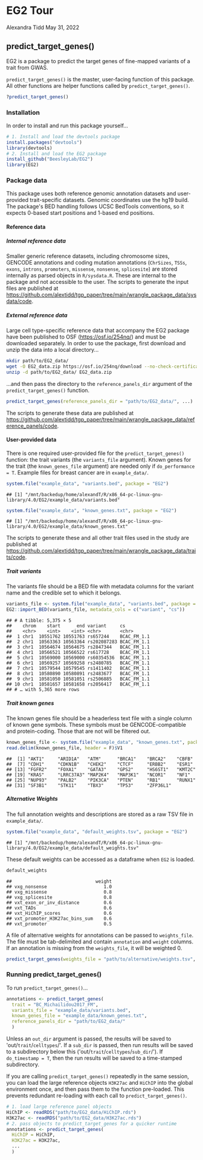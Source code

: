 EG2 Tour
================
Alexandra Tidd
May 31, 2022

## predict\_target\_genes()

EG2 is a package to predict the target genes of fine-mapped variants of a trait from GWAS.

`predict_target_genes()` is the master, user-facing function of this package. All other functions are helper functions called by `predict_target_genes()`.

``` r
?predict_target_genes()
```

### Installation

In order to install and run this package yourself...

``` r
# 1. Install and load the devtools package
install.packages("devtools")
library(devtools)
# 2. Install and load the EG2 package
install_github("BeesleyLab/EG2")
library(EG2)
```

### Package data

This package uses both reference genomic annotation datasets and user-provided trait-specific datasets. Genomic coordinates use the hg19 build. The package's BED handling follows UCSC BedTools conventions, so it expects 0-based start positions and 1-based end positions.

#### Reference data

##### Internal reference data

Smaller generic reference datasets, including chromosome sizes, GENCODE annotations and coding mutation annotations (`ChrSizes`, `TSSs`, `exons`, `introns`, `promoters`, `missense`, `nonsense`, `splicesite`) are stored internally as parsed objects in `R/sysdata.R`. These are internal to the package and not accessible to the user. The scripts to generate the input files are published at <https://github.com/alextidd/tgp_paper/tree/main/wrangle_package_data/sysdata/code>.

##### External reference data

Large cell type-specific reference data that accompany the EG2 package have been published to OSF (<https://osf.io/254nq/>) and must be downloaded separately. In order to use the package, first download and unzip the data into a local directory...

``` bash
mkdir path/to/EG2_data/
wget -O EG2_data.zip https://osf.io/254nq/download --no-check-certificate
unzip -d path/to/EG2_data/ EG2_data.zip
```

...and then pass the directory to the `reference_panels_dir` argument of the `predict_target_genes()` function.

``` r
predict_target_genes(reference_panels_dir = "path/to/EG2_data/", ...)
```

The scripts to generate these data are published at <https://github.com/alextidd/tgp_paper/tree/main/wrangle_package_data/reference_panels/code>.

#### User-provided data

There is one required user-provided file for the `predict_target_genes()` function: the trait variants (the `variants_file` argument). Known genes for the trait (the `known_genes_file` argument) are needed only if `do_performance = T`. Example files for breast cancer are in `example_data/`.

``` r
system.file("example_data", "variants.bed", package = "EG2")
```

    ## [1] "/mnt/backedup/home/alexandT/R/x86_64-pc-linux-gnu-library/4.0/EG2/example_data/variants.bed"

``` r
system.file("example_data", "known_genes.txt", package = "EG2")
```

    ## [1] "/mnt/backedup/home/alexandT/R/x86_64-pc-linux-gnu-library/4.0/EG2/example_data/known_genes.txt"

The scripts to generate these and all other trait files used in the study are published at <https://github.com/alextidd/tgp_paper/tree/main/wrangle_package_data/traits/code>.

##### Trait variants

The variants file should be a BED file with metadata columns for the variant name and the credible set to which it belongs.

``` r
variants_file <- system.file("example_data", "variants.bed", package = "EG2")
EG2::import_BED(variants_file, metadata_cols = c("variant", "cs"))
```

    ## # A tibble: 5,375 × 5
    ##    chrom    start      end variant     cs         
    ##    <chr>    <int>    <int> <chr>       <chr>      
    ##  1 chr1  10551762 10551763 rs657244    BCAC_FM_1.1
    ##  2 chr1  10563363 10563364 rs202087283 BCAC_FM_1.1
    ##  3 chr1  10564674 10564675 rs2847344   BCAC_FM_1.1
    ##  4 chr1  10566521 10566522 rs617728    BCAC_FM_1.1
    ##  5 chr1  10569000 10569000 rs60354536  BCAC_FM_1.1
    ##  6 chr1  10569257 10569258 rs2480785   BCAC_FM_1.1
    ##  7 chr1  10579544 10579545 rs1411402   BCAC_FM_1.1
    ##  8 chr1  10580890 10580891 rs2483677   BCAC_FM_1.1
    ##  9 chr1  10581050 10581051 rs2506885   BCAC_FM_1.1
    ## 10 chr1  10581657 10581658 rs2056417   BCAC_FM_1.1
    ## # … with 5,365 more rows

##### Trait known genes

The known genes file should be a headerless text file with a single column of known gene symbols. These symbols must be GENCODE-compatible and protein-coding. Those that are not will be filtered out.

``` r
known_genes_file <- system.file("example_data", "known_genes.txt", package = "EG2")
read.delim(known_genes_file, header = F)$V1
```

    ##  [1] "AKT1"     "ARID1A"   "ATM"      "BRCA1"    "BRCA2"    "CBFB"    
    ##  [7] "CDH1"     "CDKN1B"   "CHEK2"    "CTCF"     "ERBB2"    "ESR1"    
    ## [13] "FGFR2"    "FOXA1"    "GATA3"    "GPS2"     "HS6ST1"   "KMT2C"   
    ## [19] "KRAS"     "LRRC37A3" "MAP2K4"   "MAP3K1"   "NCOR1"    "NF1"     
    ## [25] "NUP93"    "PALB2"    "PIK3CA"   "PTEN"     "RB1"      "RUNX1"   
    ## [31] "SF3B1"    "STK11"    "TBX3"     "TP53"     "ZFP36L1"

##### Alternative Weights

The full annotation weights and descriptions are stored as a raw TSV file in `example_data/`.

``` r
system.file("example_data", "default_weights.tsv", package = "EG2")
```

    ## [1] "/mnt/backedup/home/alexandT/R/x86_64-pc-linux-gnu-library/4.0/EG2/example_data/default_weights.tsv"

These default weights can be accessed as a dataframe when `EG2` is loaded.

``` r
default_weights
```

    ##                               weight
    ## vxg_nonsense                     1.0
    ## vxg_missense                     0.8
    ## vxg_splicesite                   0.8
    ## vxt_exon_or_inv_distance         0.6
    ## vxt_TADs                         0.6
    ## vxt_HiChIP_scores                0.6
    ## vxt_promoter_H3K27ac_bins_sum    0.6
    ## vxt_promoter                     0.5

A file of alternative weights for annotations can be passed to `weights_file`. The file must be tab-delimited and contain `annotation` and `weight` columns. If an annotation is missing from the `weights_file`, it will be weighted 0.

``` r
predict_target_genes(weights_file = "path/to/alternative/weights.tsv", ...)
```

### Running predict\_target\_genes()

To run `predict_target_genes()`...

``` r
annotations <- predict_target_genes(
  trait = "BC_Michailidou2017_FM",
  variants_file = "example_data/variants.bed",
  known_genes_file = "example_data/known_genes.txt",
  reference_panels_dir = "path/to/EG2_data/"
  )
```

Unless an `out_dir` argument is passed, the results will be saved to 'out/`trait`/`celltypes`/'. If a `sub_dir` is passed, then run results will be saved to a subdirectory below this ('out/`trait`/`celltypes`/`sub_dir`/'). If `do_timestamp = T`, then the run results will be saved to a time-stamped subdirectory.

If you are calling `predict_target_genes()` repeatedly in the same session, you can load the large reference objects `H3K27ac` and `HiChIP` into the global environment once, and then pass them to the function pre-loaded. This prevents redundant re-loading with each call to `predict_target_genes()`.

``` r
# 1. load large reference panel objects
HiChIP <- readRDS("path/to/EG2_data/HiChIP.rds")
H3K27ac <- readRDS("path/to/EG2_data/H3K27ac.rds")
# 2. pass objects to predict_target_genes for a quicker runtime
annotations <- predict_target_genes(
  HiChIP = HiChIP,
  H3K27ac = H3K27ac,
  ...
  )
```
